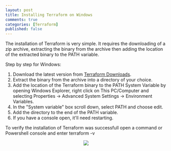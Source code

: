 ```yaml
---
layout: post
title: Installing Terraform on Windows
comments: true
categories: [Terraform]
published: false
---
```

The installation of Terraform is very simple. It requires the downloading of a zip archive, extracting the binary from the archive then adding the location of the extracted binary to the PATH variable.

Step by step for Windows:

1. Download the latest version from [Terraform Downloads](https://www.terraform.io/downloads.html).
2. Extract the binary from the archive into a directory of your choice. 
3. Add the location of the Terraform binary to the PATH System Variable by opening Windows Explorer, right click on This PC/Computer and selecting Properties -> Advanced System Settings -> Environment Variables. 
4. In the "System variable" box scroll down, select PATH and choose edit. 
5. Add the directory to the end of the PATH variable. 
6. If you have a console open, it'll need restarting.

To verify the installation of Terraform was successfull open a command or Powershell console and enter terraform -v

<p align="center"> 
<img src="https://raw.githubusercontent.com/ukpdb111/ukpdb111.github.io/master/images/tf_verify.jpg">
</p>
